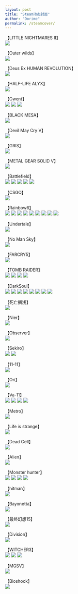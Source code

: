 ```yaml
---
layout: post
title: "Steam动态封面"
author: "Dorime"
permalink: /steamcover/
---
```



【LITTLE NIGHTMARES II】  
![](https://pic.imgdb.cn/item/6029471ad2a061fec712237d.gif)

【Outer wilds】  
![](https://pic.imgdb.cn/item/5eebb46714195aa594f2f3d5.gif)

【Deus Ex HUMAN REVOLUTION】  
![](https://pic.imgdb.cn/item/5f9195cd1cd1bbb86bc6cf9e.gif)

【HALF-LIFE ALYX】  
![](https://pic.imgdb.cn/item/5ec74a5ec2a9a83be53d7401.gif)

【Gwent】  
![](https://pic.imgdb.cn/item/5ec74a83c2a9a83be53dbdad.gif)
![](https://pic.imgdb.cn/item/5ec74a7ac2a9a83be53da7d5.gif)
![](https://pic.imgdb.cn/item/5ec74a6ec2a9a83be53d8c1f.gif)

【BLACK MESA】  
![](https://pic.imgdb.cn/item/5e677f6298271cb2b8beb2f7.gif)

【Devil May Cry V】  
![](https://pic.imgdb.cn/item/5df476021f8f59f4d61e438e.gif)

【GRIS】  
![](https://pic.imgdb.cn/item/5df475f21f8f59f4d61e3c35.gif)

【METAL GEAR SOLID V】  
![](https://pic.imgdb.cn/item/5dd140368e0e2e3ee9ac6a45.gif)

【Battlefield】  
![](https://pic.imgdb.cn/item/5dd1401f8e0e2e3ee9ac484b.gif)
![](https://pic.imgdb.cn/item/5dd140108e0e2e3ee9ac42f7.gif)
![](https://pic.imgdb.cn/item/5dd13ff68e0e2e3ee9ac31fa.gif)
![](https://pic.imgdb.cn/item/5dc70e188e0e2e3ee9dcebf1.gif)
![](https://pic.imgdb.cn/item/5dc5a71c8e0e2e3ee9b7c576.gif)

【CSGO】  
![](https://pic.imgdb.cn/item/5dd13f3e8e0e2e3ee9abf2dc.gif)

【Rainbow6】  
![](https://pic.imgdb.cn/item/5dcfb3338e0e2e3ee9727143.gif)
![](https://pic.imgdb.cn/item/5dc802d28e0e2e3ee9065ee7.gif)
![](https://pic.imgdb.cn/item/5d8dfc49451253d1785da2d3.gif)
![](https://pic.imgdb.cn/item/5d8df3da451253d1785a480f.gif)
![](https://pic.imgdb.cn/item/5d8791b6451253d1780dd603.gif)
![](https://pic.imgdb.cn/item/5d8789fe451253d1780cdb69.gif)
![](https://pic.imgdb.cn/item/5d878367451253d1780c2448.gif)
![](https://pic.imgdb.cn/item/5d861c5c451253d178e8b015.gif)
![](https://pic.imgdb.cn/item/5d861bdf451253d178e8a0d7.gif)

【Undertale】  
![](https://pic.imgdb.cn/item/5dcfb32a8e0e2e3ee972702b.gif)

【No Man Sky】  
![](https://pic.imgdb.cn/item/5dcfb0988e0e2e3ee9718d13.gif)

【FARCRY5】  
![](https://pic.imgdb.cn/item/5dcfb0578e0e2e3ee971443a.gif)

【TOMB RAIDER】  
![](https://pic.imgdb.cn/item/5dcfaf6f8e0e2e3ee971211f.gif)
![](https://pic.imgdb.cn/item/5d84e9e7451253d178c5230e.gif)
![](https://pic.imgdb.cn/item/5d8361cb451253d17898017d.gif)
![](https://pic.imgdb.cn/item/5d833d0b451253d178930896.gif)

【DarkSoul】  
![](https://pic.imgdb.cn/item/5dcecbbf8e0e2e3ee94f54f7.gif)
![](https://pic.imgdb.cn/item/5d8f8110451253d178c0f5e6.gif)
![](https://pic.imgdb.cn/item/5d8f7fab451253d178c0abec.gif)
![](https://pic.imgdb.cn/item/5d8866bf451253d1782222b0.gif)
![](https://pic.imgdb.cn/item/5d8635f7451253d178eb78ec.gif)
![](https://pic.imgdb.cn/item/5d84ca9f451253d178c0d7cd.gif)
![](https://pic.imgdb.cn/item/5d84c445451253d178c0259e.gif)
![](https://pic.imgdb.cn/item/5d8334be451253d178920603.gif)

【死亡搁浅】  
![](https://pic.imgdb.cn/item/5dc83d478e0e2e3ee916a08a.gif)

【Nier】  
![](https://pic.imgdb.cn/item/5dc70e1f8e0e2e3ee9dced83.gif)

【Observer】  
![](https://pic.imgdb.cn/item/5dc70e088e0e2e3ee9dce970.gif)

【Sekiro】  
![](https://pic.imgdb.cn/item/5dc2c1918e0e2e3ee93c9b55.gif)
![](https://pic.imgdb.cn/item/5dbfb5238e0e2e3ee9ef2650.gif)

【11-11】  
![](https://pic.imgdb.cn/item/5dc188a18e0e2e3ee91903ff.gif)

【Ori】  
![](https://pic.imgdb.cn/item/5dc102fb8e0e2e3ee909a25f.gif)

【Va-11】  
![](https://pic.imgdb.cn/item/5d8ffc56451253d178e1891c.gif)
![](https://pic.imgdb.cn/item/5d8ffb62451253d178e13f24.gif)
![](https://pic.imgdb.cn/item/5d87257b451253d17800af76.gif)
![](https://pic.imgdb.cn/item/5d872534451253d17800a7b2.gif)

【Metro】  
![](https://pic.imgdb.cn/item/5d8a1c5f451253d1785d7f7d.gif)

【Life is strange】  
![](https://pic.imgdb.cn/item/5d876427451253d178082eee.gif)

【Dead Cell】  
![](https://pic.imgdb.cn/item/5d874f54451253d17804e833.gif)

【Alien】  
![](https://pic.imgdb.cn/item/5d870c81451253d178fe71c3.gif)

【Monster hunter】  
![](https://pic.imgdb.cn/item/5d867ee5451253d178f20264.gif)
![](https://pic.imgdb.cn/item/5d867ab3451253d178f1b767.gif)
![](https://pic.imgdb.cn/item/5d8651d0451253d178ee0746.gif)
![](https://pic.imgdb.cn/item/5d864aec451253d178ed84cf.gif)

【hitman】  
![](https://pic.imgdb.cn/item/5d8662fb451253d178efa9cf.gif)

【Bayonetta】   
![](https://pic.imgdb.cn/item/5d85b4de451253d178dbf522.gif)

【最终幻想15】  
![](https://pic.imgdb.cn/item/5d854014451253d178ce400c.gif)

【Division】  
![](https://pic.imgdb.cn/item/5d85213e451253d178caf6e5.gif)

【WITCHER3】  
![](https://pic.imgdb.cn/item/5d851753451253d178ca18e9.gif)
![](https://pic.imgdb.cn/item/5d830ed1451253d1788d7ce8.gif)
![](https://pic.imgdb.cn/item/5d8309ca451253d1788d0607.gif)

【MGSV】  
![](https://pic.imgdb.cn/item/5d83742c451253d1789a3000.gif)

【Bioshock】  
![](https://pic.imgdb.cn/item/5d8356bb451253d17895d867.gif)
